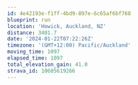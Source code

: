 ```yaml
---
id: 4e42193e-f1ff-4bd9-897e-6c65af6bf760
blueprint: run
location: 'Howick, Auckland, NZ'
distance: 3401.7
date: '2024-01-22T07:22:26Z'
timezone: '(GMT+12:00) Pacific/Auckland'
moving_time: 1097
elapsed_time: 1097
total_elevation_gain: 41.0
strava_id: 10605619266
---
```

